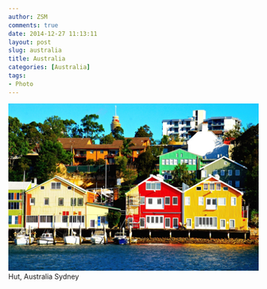 ```yaml
---
author: ZSM
comments: true
date: 2014-12-27 11:13:11
layout: post
slug: australia
title: Australia
categories: [Australia]
tags:
- Photo
---
```

![Australia](/public/thumb/aus3.jpg)
Hut, Australia Sydney